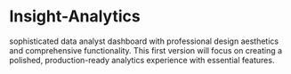 # Insight-Analytics
sophisticated data analyst dashboard with professional design aesthetics and comprehensive functionality. This first version will focus on creating a polished, production-ready analytics experience with essential features.

